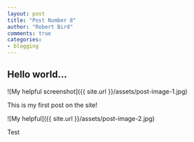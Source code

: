 ```yaml
--- 
layout: post
title: "Post Number 8"
author: "Robert Bird"
comments: true
categories:
- blogging
---
```


## Hello world...

![My helpful screenshot]({{ site.url }}/assets/post-image-1.jpg)

This is my first post on the site!

![My helpful]({{ site.url }}/assets/post-image-2.jpg)

Test